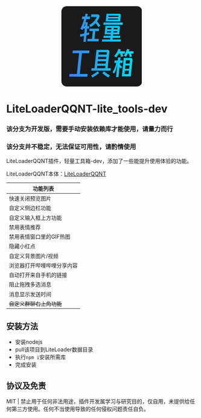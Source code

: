 <div align=center>
  <img src="./icon.png" />
</div>

# LiteLoaderQQNT-lite_tools-dev

### 该分支为开发版，需要手动安装依赖库才能使用，请量力而行

### 该分支并不稳定，无法保证可用性，请酌情使用

LiteLoaderQQNT插件，轻量工具箱-dev，添加了一些能提升使用体验的功能。

LiteLoaderQQNT本体：[LiteLoaderQQNT](https://github.com/mo-jinran/LiteLoaderQQNT)

| 功能列表 |
| ------------------------------------------- |
| 快速关闭预览图片 |
| 自定义侧边栏功能 |
| 自定义输入框上方功能 |
| 禁用表情推荐 |
| 禁用表情窗口里的GIF热图 |
| 隐藏小红点 |
| 自定义背景图片/视频 |
| 浏览器打开哔哩哔哩分享内容 |
| 自动打开来自手机的链接 |
| 阻止拖拽多选消息 |
| 消息显示发送时间 |
| ~~自定义群聊右上角功能~~ |

## 安装方法
  - 安装nodejs
  - pull该项目到LiteLoader数据目录
  - 执行`npm i`安装所需库
  - 完成安装

## 协议及免责

MIT | 禁止用于任何非法用途，插件开发属学习与研究目的，仅自用，未提供给任何第三方使用。任何不当使用导致的任何侵权问题责任自负。